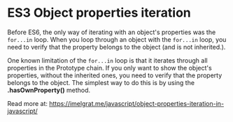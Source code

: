 # ES3 Object properties iteration

Before ES6, the only way of iterating with an object's properties was the `for...in` loop. When you loop through an object with the `for...in` loop, you need to verify that the property belongs to the object (and is not inherited.).

One known limitation of the `for...in` loop is that it iterates through all properties in the Prototype chain. If you only want to show the object's properties, without the inherited ones, you need to verify that the property belongs to the object. The simplest way to do this is by using the **.hasOwnProperty()** method.

Read more at: https://imelgrat.me/javascript/object-properties-iteration-in-javascript/
